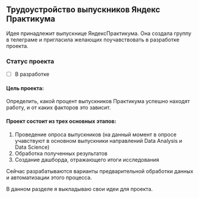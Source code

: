 ## Трудоустройство выпускников Яндекс Практикума
Идея принадлежит выпускнице ЯндексПрактикума. Она создала группу в телеграме и пригласила желающих поучавствовать в разработке проекта.

### Статус проекта
- [ ] В разработке

#### Цель проекта:
Определить, какой процент выпускников Практикума успешно находят работу, и от каких факторов это зависит.

#### Проект состоит из трех основных этапов:
1. Проведение опроса выпускников (на данный момент в опросе учавствуют в основном выпускники направлений Data Analysis и Data Science)
2. Обработка полученных результатов
3. Создание дашборда, отражающего итоги исследования

Сейчас разрабатываются варианты предварительной обработки данных и автоматизации этого процесса.

В данном разделе я выкладываю свои идеи для проекта.
